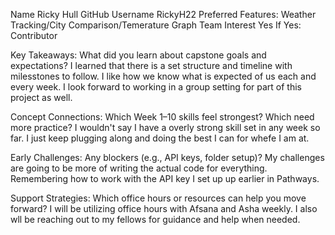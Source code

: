 Name	Ricky Hull
GitHub Username	RickyH22
Preferred Features: Weather Tracking/City Comparison/Temerature Graph
Team Interest	Yes  If Yes: Contributor


Key Takeaways: What did you learn about capstone goals and expectations? 
I learned that there is a  set structure and timeline with milesstones to follow.
I like how we know what is expected of us each and every week.
I look forward to working in a group setting for part of this project as well.

Concept Connections: Which Week 1–10 skills feel strongest? Which need more practice?
I wouldn't say I have a overly strong skill set in any week so far. I just keep plugging along and doing the best I can for whefe I am at.

Early Challenges: Any blockers (e.g., API keys, folder setup)?
My challenges are going to be more of writing the actual code for everything.
Remembering how to work with the API key I set up up earlier in Pathways.

Support Strategies: Which office hours or resources can help you move forward?
I will be utilizing office hours with Afsana and Asha weekly.
I also wll be reaching out to my fellows for guidance and help when needed.

